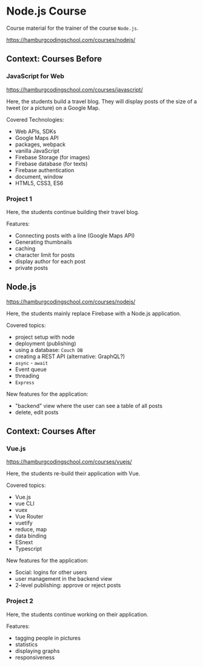 # Node.js Course

Course material for the trainer of the course `Node.js`.

https://hamburgcodingschool.com/courses/nodejs/

## Context: Courses Before

### JavaScript for Web
https://hamburgcodingschool.com/courses/javascript/

Here, the students build a travel blog. They will display posts of the size of a tweet (or a picture) on a Google Map.

Covered Technologies: 
- Web APIs, SDKs 
- Google Maps API
- packages, webpack
- vanilla JavaScript
- Firebase Storage (for images)
- Firebase database (for texts)
- Firebase authentication
- document, window
- HTML5, CSS3, ES6

### Project 1

Here, the students continue building their travel blog.

Features:
- Connecting posts with a line (Google Maps API)
- Generating thumbnails
- caching
- character limit for posts
- display author for each post
- private posts

## Node.js

https://hamburgcodingschool.com/courses/nodejs/

Here, the students mainly replace Firebase with a Node.js application.  

Covered topics:
- project setup with node
- deployment (publishing)
- using a database: `Couch DB`
- creating a REST API (alternative: GraphQL?)
- `async` - `await`
- Event queue
- threading
- `Express`

New features for the application:
- "backend" view where the user can see a table of all posts
- delete, edit posts

## Context: Courses After

### Vue.js

https://hamburgcodingschool.com/courses/vuejs/

Here, the students re-build their application with Vue.

Covered topics:
- Vue.js
- vue CLI
- vuex
- Vue Router
- vuetify
- reduce, map
- data binding
- ESnext
- Typescript

New features for the application:
- Social: logins for other users
- user management in the backend view
- 2-level publishing: approve or reject posts

### Project 2

Here, the students continue working on their application.

Features:
- tagging people in pictures
- statistics
- displaying graphs
- responsiveness

